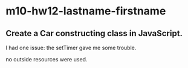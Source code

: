 # m10-hw12-lastname-firstname
Create a Car constructing class in JavaScript.
----

I had one issue: the setTimer gave me some trouble.

no outside resources were used.